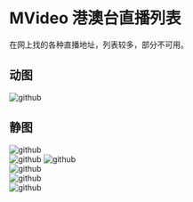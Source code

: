 # MVideo 港澳台直播列表

在网上找的各种直播地址，列表较多，部分不可用。


动图
----

![github](https://github.com/lihongli528628/MVideo/blob/master/ScreenSpot/animal.gif "github")  


静图
----

![github](https://github.com/lihongli528628/MVideo/blob/master/ScreenSpot/home1.png "github")  
![github](https://github.com/lihongli528628/MVideo/blob/master/ScreenSpot/list1.png "github")
![github](https://github.com/lihongli528628/MVideo/blob/master/ScreenSpot/search1.png "github")  
![github](https://github.com/lihongli528628/MVideo/blob/master/ScreenSpot/player1.png "github")  
![github](https://github.com/lihongli528628/MVideo/blob/master/ScreenSpot/fullScreen1.png "github")  
![github](https://github.com/lihongli528628/MVideo/blob/master/ScreenSpot/fullScreen2.png "github")  
